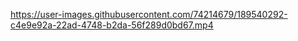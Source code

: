 

https://user-images.githubusercontent.com/74214679/189540292-c4e9e92a-22ad-4748-b2da-56f289d0bd67.mp4

